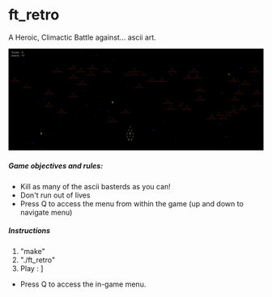 # ft_retro
A Heroic, Climactic Battle against... ascii art.

![Input Img](https://raw.githubusercontent.com/wobula/C-Game/master/2.png)

##### Game objectives and rules:
 * Kill as many of the ascii basterds as you can!
 * Don't run out of lives
 * Press Q to access the menu from within the game (up and down to navigate menu)

##### Instructions
 1. "make"
 2. "./ft_retro"
 3. Play : ]
 * Press Q to access the in-game menu.
